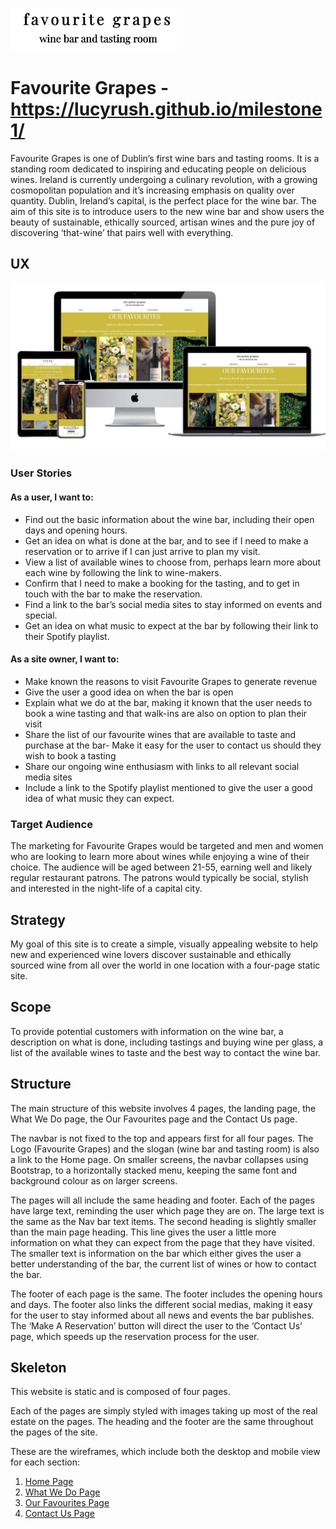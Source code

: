 ![GitHub Logo](Assets/images/logo.png)
# Favourite Grapes - https://lucyrush.github.io/milestone1/
Favourite Grapes is one of Dublin’s first wine bars and tasting rooms. It is a standing room dedicated to inspiring and educating people on delicious wines.
Ireland is currently undergoing a culinary revolution, with a growing cosmopolitan population and it’s increasing emphasis on quality over quantity. Dublin, Ireland’s capital, is the perfect place for the wine bar. 
The aim of this site is to introduce users to the new wine bar and show users the beauty of sustainable, ethically sourced, artisan wines and the pure joy of discovering ‘that-wine’ that pairs well with everything. 

## UX
![GitHub Logo](Assets/images/mockup.JPG)

### User Stories

#### As a user, I want to:

- Find out the basic information about the wine bar, including their open days and opening hours.
- Get an idea on what is done at the bar, and to see if I need to make a reservation or to arrive if I can just arrive to plan my visit. 
- View a list of available wines to choose from, perhaps learn more about each wine by following the link to wine-makers. 
- Confirm that I need to make a booking for the tasting, and to get in touch with the bar to make the reservation.
- Find a link to the bar’s social media sites to stay informed on events and special. 
- Get an idea on what music to expect at the bar by following their link to their Spotify playlist. 

#### As a site owner, I want to:

- Make known the reasons to visit Favourite Grapes to generate revenue
- Give the user a good idea on when the bar is open
- Explain what we do at the bar, making it known that the user needs to book a wine tasting and that walk-ins are also on option to plan their visit
- Share the list of our favourite wines that are available to taste and purchase at the bar-
Make it easy for the user to contact us should they wish to book a tasting
- Share our ongoing wine enthusiasm with links to all relevant social media sites
- Include a link to the Spotify playlist mentioned to give the user a good idea of what music they can expect. 

### Target Audience

The marketing for Favourite Grapes would be targeted and men and women who are looking to learn more about wines while enjoying a wine of their choice. The audience will be aged between 21-55, earning well and likely regular restaurant patrons. The patrons would typically be social, stylish and interested in the night-life of a capital city. 

## Strategy

My goal of this site is to create a simple, visually appealing website to help new and experienced wine lovers discover sustainable and ethically sourced wine from all over the world in one location with a four-page static site. 

## Scope

To provide potential customers with information on the wine bar, a description on what is done, including tastings and buying wine per glass, a list of the available wines to taste and the best way to contact the wine bar.

## Structure

The main structure of this website involves 4 pages, the landing page, the What We Do page, the Our Favourites page and the Contact Us page. 

The navbar is not fixed to the top and appears first for all four pages. The Logo (Favourite Grapes) and the slogan (wine bar and tasting room) is also a link to the Home page. On smaller screens, the navbar collapses using Bootstrap, to a horizontally stacked menu, keeping the same font and background colour as on larger screens.

The pages will all include the same heading and footer. Each of the pages have large text, reminding the user which page they are on. The large text is the same as the Nav bar text items. The second heading is slightly smaller than the main page heading. This line gives the user a little more information on what they can expect from the page that they have visited. The smaller text is information on the bar which either gives the user a better understanding of the bar, the current list of wines or how to contact the bar. 

The footer of each page is the same. The footer includes the opening hours and days. The footer also links the different social medias, making it easy for the user to stay informed about all news and events the bar publishes. The ‘Make A Reservation’ button will direct the user to the ‘Contact Us’ page, which speeds up the reservation process for the user. 

## Skeleton

This website is static and is composed of four pages.

Each of the pages are simply styled with images taking up most of the real estate on the pages. The heading and the footer are the same throughout the pages of the site. 

These are the wireframes, which include both the desktop and mobile view for each section:

  1. [Home Page](https://github.com/lucyrush/milestone1/blob/master/wireframes/Home%20Page.png)
  2. [What We Do Page](https://github.com/lucyrush/milestone1/blob/master/wireframes/What%20We%20Do%20page%20.png)
  3. [Our Favourites Page](https://github.com/lucyrush/milestone1/blob/master/wireframes/Our%20Fvourites%20Page.png)
  4. [Contact Us Page](https://github.com/lucyrush/milestone1/blob/master/wireframes/Contact%20Us%20.png)
